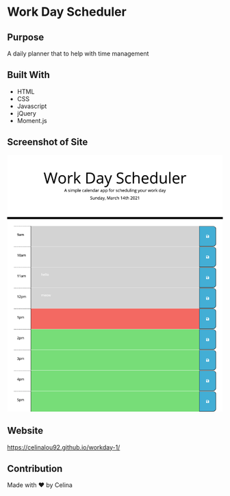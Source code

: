 # Work Day Scheduler

## Purpose
A daily planner that to help with time management

## Built With
* HTML
* CSS
* Javascript
* jQuery
* Moment.js

## Screenshot of Site
![Work Day Screengrab](workday_screengrab.png)

## Website
https://celinalou92.github.io/workday-1/

## Contribution
Made with ❤️ by Celina

